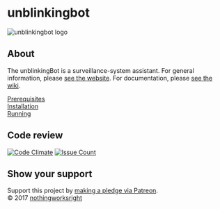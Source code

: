 # unblinkingbot  

![unblinkingbot logo](https://raw.githubusercontent.com/nothingworksright/unblinkingbot/master/public/images/android-chrome-192x192.png)  

## About  

The unblinkingBot is a surveillance-system assistant. For general information, please [see the website](http://www.unblinkingbot.com/). For documentation, please [see the wiki](https://github.com/nothingworksright/unblinkingbot/wiki).  

[Prerequisites](https://github.com/nothingworksright/unblinkingbot/wiki/Prerequisites)  
[Installation](https://github.com/nothingworksright/unblinkingbot/wiki/Installation)  
[Running](https://github.com/nothingworksright/unblinkingbot/wiki/Running)  

## Code review  

[![Code Climate](https://codeclimate.com/github/nothingworksright/unblinkingbot/badges/gpa.svg)](https://codeclimate.com/github/nothingworksright/unblinkingbot) [![Issue Count](https://codeclimate.com/github/nothingworksright/unblinkingbot/badges/issue_count.svg)](https://codeclimate.com/github/nothingworksright/unblinkingbot)  

## Show your support  

Support this project by [making a pledge via Patreon](https://www.patreon.com/jmg1138).  
:copyright: 2017 [nothingworksright](https://github.com/nothingworksright)  
